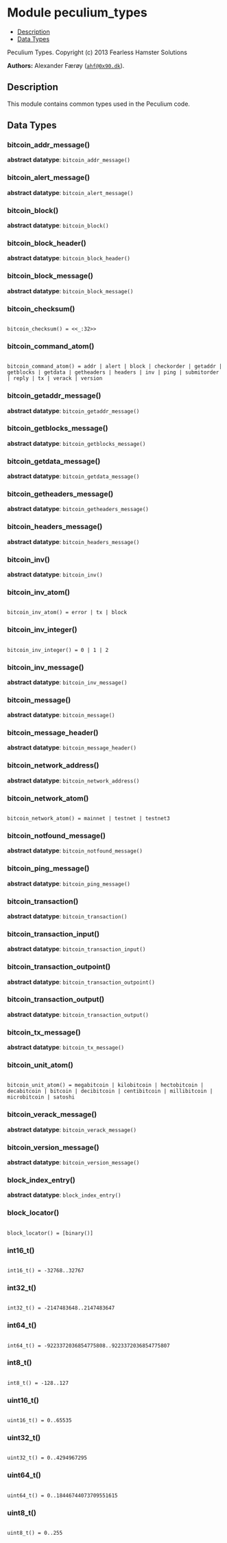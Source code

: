 

# Module peculium_types #
* [Description](#description)
* [Data Types](#types)


Peculium Types.
Copyright (c)  2013 Fearless Hamster Solutions

__Authors:__ Alexander Færøy ([`ahf@0x90.dk`](mailto:ahf@0x90.dk)).
<a name="description"></a>

## Description ##
   This module contains common types used in the Peculium code.
<a name="types"></a>

## Data Types ##




### <a name="type-bitcoin_addr_message">bitcoin_addr_message()</a> ###


__abstract datatype__: `bitcoin_addr_message()`




### <a name="type-bitcoin_alert_message">bitcoin_alert_message()</a> ###


__abstract datatype__: `bitcoin_alert_message()`




### <a name="type-bitcoin_block">bitcoin_block()</a> ###


__abstract datatype__: `bitcoin_block()`




### <a name="type-bitcoin_block_header">bitcoin_block_header()</a> ###


__abstract datatype__: `bitcoin_block_header()`




### <a name="type-bitcoin_block_message">bitcoin_block_message()</a> ###


__abstract datatype__: `bitcoin_block_message()`




### <a name="type-bitcoin_checksum">bitcoin_checksum()</a> ###



<pre><code>
bitcoin_checksum() = &lt;&lt;_:32&gt;&gt;
</code></pre>





### <a name="type-bitcoin_command_atom">bitcoin_command_atom()</a> ###



<pre><code>
bitcoin_command_atom() = addr | alert | block | checkorder | getaddr | getblocks | getdata | getheaders | headers | inv | ping | submitorder | reply | tx | verack | version
</code></pre>





### <a name="type-bitcoin_getaddr_message">bitcoin_getaddr_message()</a> ###


__abstract datatype__: `bitcoin_getaddr_message()`




### <a name="type-bitcoin_getblocks_message">bitcoin_getblocks_message()</a> ###


__abstract datatype__: `bitcoin_getblocks_message()`




### <a name="type-bitcoin_getdata_message">bitcoin_getdata_message()</a> ###


__abstract datatype__: `bitcoin_getdata_message()`




### <a name="type-bitcoin_getheaders_message">bitcoin_getheaders_message()</a> ###


__abstract datatype__: `bitcoin_getheaders_message()`




### <a name="type-bitcoin_headers_message">bitcoin_headers_message()</a> ###


__abstract datatype__: `bitcoin_headers_message()`




### <a name="type-bitcoin_inv">bitcoin_inv()</a> ###


__abstract datatype__: `bitcoin_inv()`




### <a name="type-bitcoin_inv_atom">bitcoin_inv_atom()</a> ###



<pre><code>
bitcoin_inv_atom() = error | tx | block
</code></pre>





### <a name="type-bitcoin_inv_integer">bitcoin_inv_integer()</a> ###



<pre><code>
bitcoin_inv_integer() = 0 | 1 | 2
</code></pre>





### <a name="type-bitcoin_inv_message">bitcoin_inv_message()</a> ###


__abstract datatype__: `bitcoin_inv_message()`




### <a name="type-bitcoin_message">bitcoin_message()</a> ###


__abstract datatype__: `bitcoin_message()`




### <a name="type-bitcoin_message_header">bitcoin_message_header()</a> ###


__abstract datatype__: `bitcoin_message_header()`




### <a name="type-bitcoin_network_address">bitcoin_network_address()</a> ###


__abstract datatype__: `bitcoin_network_address()`




### <a name="type-bitcoin_network_atom">bitcoin_network_atom()</a> ###



<pre><code>
bitcoin_network_atom() = mainnet | testnet | testnet3
</code></pre>





### <a name="type-bitcoin_notfound_message">bitcoin_notfound_message()</a> ###


__abstract datatype__: `bitcoin_notfound_message()`




### <a name="type-bitcoin_ping_message">bitcoin_ping_message()</a> ###


__abstract datatype__: `bitcoin_ping_message()`




### <a name="type-bitcoin_transaction">bitcoin_transaction()</a> ###


__abstract datatype__: `bitcoin_transaction()`




### <a name="type-bitcoin_transaction_input">bitcoin_transaction_input()</a> ###


__abstract datatype__: `bitcoin_transaction_input()`




### <a name="type-bitcoin_transaction_outpoint">bitcoin_transaction_outpoint()</a> ###


__abstract datatype__: `bitcoin_transaction_outpoint()`




### <a name="type-bitcoin_transaction_output">bitcoin_transaction_output()</a> ###


__abstract datatype__: `bitcoin_transaction_output()`




### <a name="type-bitcoin_tx_message">bitcoin_tx_message()</a> ###


__abstract datatype__: `bitcoin_tx_message()`




### <a name="type-bitcoin_unit_atom">bitcoin_unit_atom()</a> ###



<pre><code>
bitcoin_unit_atom() = megabitcoin | kilobitcoin | hectobitcoin | decabitcoin | bitcoin | decibitcoin | centibitcoin | millibitcoin | microbitcoin | satoshi
</code></pre>





### <a name="type-bitcoin_verack_message">bitcoin_verack_message()</a> ###


__abstract datatype__: `bitcoin_verack_message()`




### <a name="type-bitcoin_version_message">bitcoin_version_message()</a> ###


__abstract datatype__: `bitcoin_version_message()`




### <a name="type-block_index_entry">block_index_entry()</a> ###


__abstract datatype__: `block_index_entry()`




### <a name="type-block_locator">block_locator()</a> ###



<pre><code>
block_locator() = [binary()]
</code></pre>





### <a name="type-int16_t">int16_t()</a> ###



<pre><code>
int16_t() = -32768..32767
</code></pre>





### <a name="type-int32_t">int32_t()</a> ###



<pre><code>
int32_t() = -2147483648..2147483647
</code></pre>





### <a name="type-int64_t">int64_t()</a> ###



<pre><code>
int64_t() = -9223372036854775808..9223372036854775807
</code></pre>





### <a name="type-int8_t">int8_t()</a> ###



<pre><code>
int8_t() = -128..127
</code></pre>





### <a name="type-uint16_t">uint16_t()</a> ###



<pre><code>
uint16_t() = 0..65535
</code></pre>





### <a name="type-uint32_t">uint32_t()</a> ###



<pre><code>
uint32_t() = 0..4294967295
</code></pre>





### <a name="type-uint64_t">uint64_t()</a> ###



<pre><code>
uint64_t() = 0..18446744073709551615
</code></pre>





### <a name="type-uint8_t">uint8_t()</a> ###



<pre><code>
uint8_t() = 0..255
</code></pre>


